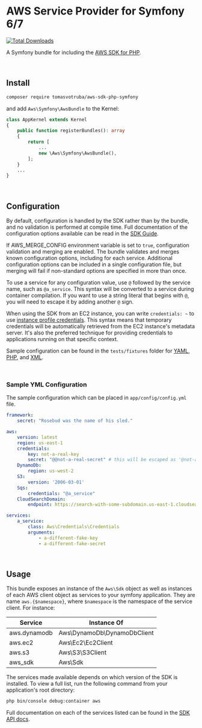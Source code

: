 # AWS Service Provider for Symfony 6/7

[![Total Downloads](https://img.shields.io/packagist/dt/tomasvotruba/aws-sdk-php-symfony.svg)](https://packagist.org/packages/tomasvotruba/aws-sdk-php-symfony)

A Symfony bundle for including the [AWS SDK for PHP](https://github.com/aws/aws-sdk-php).

<br>

## Install

```bash
composer require tomasvotruba/aws-sdk-php-symfony
```

and add `Aws\Symfony\AwsBundle` to the Kernel:

```php
class AppKernel extends Kernel
{
    public function registerBundles(): array
    {
        return [
            ...
            new \Aws\Symfony\AwsBundle(),
        ];
    }
    ...
}
```

<br>

## Configuration

By default, configuration is handled by the SDK rather than by the bundle, and
no validation is performed at compile time. Full documentation of the
configuration options available can be read in the [SDK Guide](http://docs.aws.amazon.com/aws-sdk-php/v3/guide/guide/configuration.html).

If AWS_MERGE_CONFIG environment variable is set to `true`, configuration
validation and merging are enabled. The bundle validates and merges known
configuration options, including for each service.  Additional configuration
options can be included in a single configuration file, but merging will fail
if non-standard options are specified in more than once.

To use a service for any configuration value, use `@` followed by the service
name, such as `@a_service`. This syntax will be converted to a service during
container compilation. If you want to use a string literal that begins with `@`,
you will need to escape it by adding another `@` sign.

When using the SDK from an EC2 instance, you can write `credentials: ~` to use
[instance profile credentials](https://docs.aws.amazon.com/sdk-for-php/v3/developer-guide/guide_credentials.html#instance-profile-credentials).
This syntax means that temporary credentials will be automatically retrieved
from the EC2 instance's metadata server. It's also the preferred technique for
providing credentials to applications running on that specific context.

Sample configuration can be found in the `tests/fixtures` folder for [YAML](https://github.com/tomasvotruba/aws-sdk-php-symfony/blob/master/tests/fixtures/config.yml), [PHP](https://github.com/tomasvotruba/aws-sdk-php-symfony/blob/master/tests/fixtures/config.php), and [XML](https://github.com/tomasvotruba/aws-sdk-php-symfony/blob/master/tests/fixtures/config.xml).

<br>

### Sample YML Configuration

The sample configuration which can be placed in `app/config/config.yml` file.

```yaml
framework:
    secret: "Rosebud was the name of his sled."

aws:
    version: latest
    region: us-east-1
    credentials:
        key: not-a-real-key
        secret: "@@not-a-real-secret" # this will be escaped as '@not-a-real-secret'
    DynamoDb:
        region: us-west-2
    S3:
        version: '2006-03-01'
    Sqs:
        credentials: "@a_service"
    CloudSearchDomain:
        endpoint: https://search-with-some-subdomain.us-east-1.cloudsearch.amazonaws.com

services:
    a_service:
        class: Aws\Credentials\Credentials
        arguments:
            - a-different-fake-key
            - a-different-fake-secret
```


<br>

## Usage

This bundle exposes an instance of the `Aws\Sdk` object as well as instances of
each AWS client object as services to your symfony application. They are name
`aws.{$namespace}`, where `$namespace` is the namespace of the service client.
For instance:

Service | Instance Of
--- | ---
aws.dynamodb | Aws\DynamoDb\DynamoDbClient
aws.ec2 | Aws\Ec2\Ec2Client
aws.s3 | Aws\S3\S3Client
aws_sdk | Aws\Sdk

The services made available depends on which version of the SDK is installed. To
view a full list, run the following command from your application's root
directory:

```bash
php bin/console debug:container aws
```

Full documentation on each of the services listed can be found in the [SDK API docs](http://docs.aws.amazon.com/aws-sdk-php/v3/api/).

